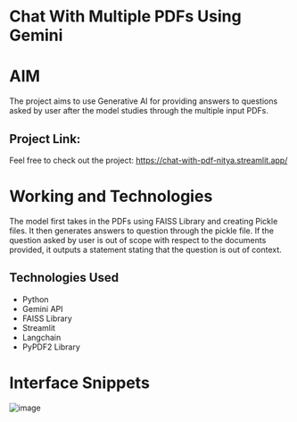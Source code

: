 # Chat With Multiple PDFs Using Gemini 

# AIM
The project aims to use Generative AI for providing answers to questions asked by user after the model studies through the multiple input PDFs.  

## Project Link:
Feel free to check out the project: https://chat-with-pdf-nitya.streamlit.app/

# Working and Technologies
The model first takes in the PDFs using FAISS Library and creating Pickle files. It then generates answers to question through the pickle file. If the question asked by user is out of scope with respect to the documents provided, it outputs a statement stating that the question is out of context.
## Technologies Used
- Python
- Gemini API
- FAISS Library
- Streamlit
- Langchain
- PyPDF2 Library

# Interface Snippets
![image](https://github.com/nityakapur/chat-with-pdf/assets/124587467/d1a8f626-058f-40a4-90cb-9673a231d709)


